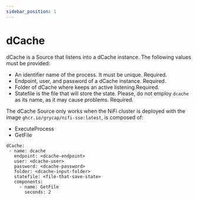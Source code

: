 ```yaml
---
sidebar_position: 1
---
```

# dCache

dCache is a Source that listens into a dCache instance. The following values must be provided:
- An identifier name of the process. It must be unique. Required.
- Endpoint, user, and password of a dCache instance. Required.
- Folder of dCache where keeps an active listening.Required.
- Statefile is the file that will store the state. Please, do not employ `dcache` as its name, as it may cause problems. Required.

The dCache Source only works when the NiFi cluster is deployed with the image `ghcr.io/grycap/nifi-sse:latest`, is composed of:
- ExecuteProcess
- GetFile

```
dCache:
 - name: dcache
   endpoint: <dcache-endpoint>
   user: <dcache-user>
   password: <dcache-password>
   folder: <dcache-input-folder>
   statefile: <file-that-save-state>
   components:
     - name: GetFile
       seconds: 2
```
